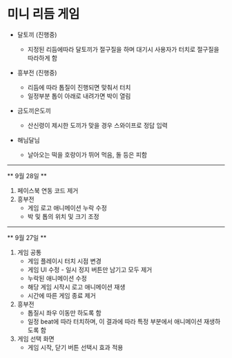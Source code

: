 # 미니 리듬 게임

* 달토끼 (진행중)
    - 지정된 리듬에따라 달토끼가 절구질을 하며 대기시 사용자가 터치로 절구질을 따라하게 함
* 흥부전 (진행중)
    - 리듬에 따라 톱질이 진행되면 맞춰서 터치
    - 일정부분 톱이 아래로 내려가면 박이 열림


* 금도끼은도끼
    - 산신령이 제시한 도끼가 맞을 경우 스와이프로 정답 입력
* 해님달님
    - 날아오는 떡을 호랑이가 뛰어 먹음, 돌 등은 피함

---
** 9월 28일 **
1. 페이스북 연동 코드 제거
2. 흥부전
    - 게임 로고 애니메이션 누락 수정
    - 박 및 톱의 위치 및 크기 조정

---
** 9월 27일 **
1.  게임 공통
    - 게임 플레이시 터치 시점 변경
    - 게임 UI 수정 - 일시 정지 버튼만 남기고 모두 제거
    - 누락된 애니메이션 수정
    - 해당 게임 시작시 로고 애니메이션 재생
    - 시간에 따른 게임 종료 제거
2. 흥부전
    - 톱질시 좌우 이동만 하도록 함
    - 일정 beat에 따라 터치하며, 이 결과에 따라 특정 부분에서 애니메이션 재생하도록 함
3. 게임 선택 화면
    - 게임 시작, 닫기 버튼 선택시 효과 적용